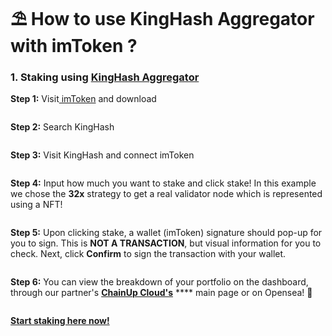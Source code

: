 # ⛱ How to use KingHash Aggregator with imToken ?

### 1.  Staking using [KingHash Aggregator](https://www.kinghash.com/)

**Step 1:**  Visit[ imToken](https://token.im/) and download

<figure><img src="../../.gitbook/assets/771d7a70dcd312df7ebc6a152a97398.png" alt=""><figcaption></figcaption></figure>

**Step 2:**  Search KingHash

<figure><img src="../../.gitbook/assets/image (3).png" alt=""><figcaption></figcaption></figure>

**Step 3:** Visit KingHash and connect imToken

<figure><img src="../../.gitbook/assets/image (7).png" alt=""><figcaption></figcaption></figure>

**Step 4:** Input how much you want to stake and click stake! In this example we chose the **32x** strategy to get a real validator node which is represented using a NFT!

<figure><img src="../../.gitbook/assets/4ce2cc2ff9c9f62161166b9fc16a542.png" alt=""><figcaption></figcaption></figure>

**Step 5:** Upon clicking stake, a wallet (imToken) signature should pop-up for you to sign. This is **NOT A TRANSACTION**, but visual information for you to check. Next, click **Confirm** to sign the transaction with your wallet.

<figure><img src="../../.gitbook/assets/5dc83d3e99c523d3c716b2c0b157048.png" alt=""><figcaption></figcaption></figure>

**Step 6:** You can view the breakdown of your portfolio on the dashboard, through our partner's [**ChainUp Cloud's**](https://cloud.chainup.com/app/eth2.0) **** main page or on Opensea! :ship:

<figure><img src="../../.gitbook/assets/415add8b4ff33203135848cc68ebc63.png" alt=""><figcaption></figcaption></figure>

****[**Start staking here now!**](https://www.kinghash.com/)****
